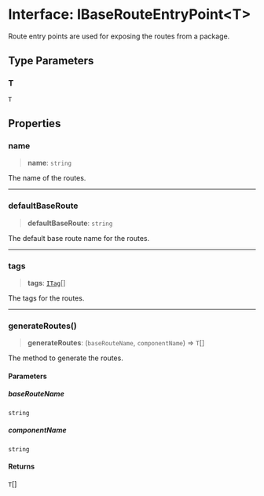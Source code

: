 # Interface: IBaseRouteEntryPoint\<T\>

Route entry points are used for exposing the routes from a package.

## Type Parameters

### T

`T`

## Properties

### name

> **name**: `string`

The name of the routes.

***

### defaultBaseRoute

> **defaultBaseRoute**: `string`

The default base route name for the routes.

***

### tags

> **tags**: [`ITag`](ITag.md)[]

The tags for the routes.

***

### generateRoutes()

> **generateRoutes**: (`baseRouteName`, `componentName`) => `T`[]

The method to generate the routes.

#### Parameters

##### baseRouteName

`string`

##### componentName

`string`

#### Returns

`T`[]
